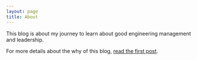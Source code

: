 ```yaml
---
layout: page
title: About
---
```


This blog is about my journey to learn about good engineering management and leadership. 

For more details about the why of this blog, [read the first post](start-with-why).
